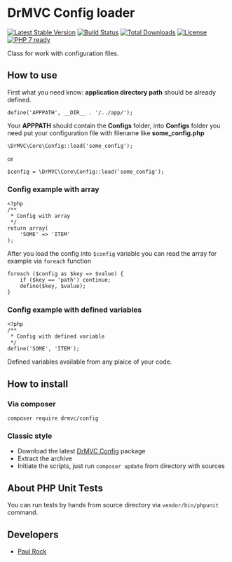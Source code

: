 # DrMVC Config loader

[![Latest Stable Version](https://poser.pugx.org/drmvc/config/v/stable)](https://packagist.org/packages/drmvc/config)
[![Build Status](https://travis-ci.org/drmvc/config.svg?branch=master)](https://travis-ci.org/drmvc/config)
[![Total Downloads](https://poser.pugx.org/drmvc/config/downloads)](https://packagist.org/packages/drmvc/config)
[![License](https://poser.pugx.org/drmvc/config/license)](https://packagist.org/packages/drmvc/config)
[![PHP 7 ready](https://php7ready.timesplinter.ch/drmvc/config/master/badge.svg)](https://travis-ci.org/drmvc/config)

Class for work with configuration files.

## How to use

First what you need know: **application directory path** should be already defined.

    define('APPPATH', __DIR__ . '/../app/');

Your **APPPATH** should contain the **Configs** folder, into **Configs**
folder you need put your configuration file with filename like **some_config.php** 

    \DrMVC\Core\Config::load('some_config');

or

    $config = \DrMVC\Core\Config::load('some_config');

### Config example with array

    <?php
    /**
     * Config with array
     */
    return array(
        'SOME' => 'ITEM'
    );

After you load the config into `$config` variable you can read the array for example via `foreach` function

    foreach ($config as $key => $value) {
        if ($key == 'path') continue;
        define($key, $value);
    }

### Config example with defined variables

    <?php
    /**
     * Config with defined variable
     */
    define('SOME', 'ITEM');

Defined variables available from any plaice of your code.

## How to install

### Via composer

    composer require drmvc/config

### Classic style

* Download the latest [DrMVC Config](https://github.com/drmvc/config/releases) package
* Extract the archive
* Initiate the scripts, just run `composer update` from directory with sources

## About PHP Unit Tests

You can run tests by hands from source directory via `vendor/bin/phpunit` command. 

## Developers

* [Paul Rock](https://github.com/EvilFreelancer)
